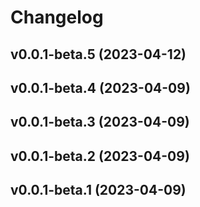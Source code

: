 # Changelog

<!--next-version-placeholder-->

## v0.0.1-beta.5 (2023-04-12)


## v0.0.1-beta.4 (2023-04-09)


## v0.0.1-beta.3 (2023-04-09)


## v0.0.1-beta.2 (2023-04-09)


## v0.0.1-beta.1 (2023-04-09)
